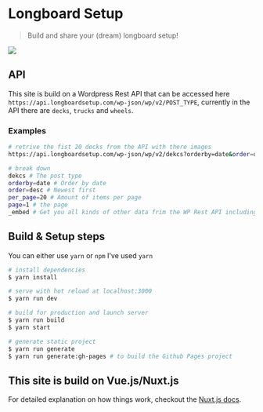 # Longboard Setup

> Build and share your (dream) longboard setup!

![](https://longboardsetup.com/social.jpg)

## API

This site is build on a Wordpress Rest API that can be accessed here `https://api.longboardsetup.com/wp-json/wp/v2/POST_TYPE`, currently in the API there are `decks`, `trucks` and `wheels`.

### Examples

```bash
# retrive the fist 20 decks from the API with there images
https://api.longboardsetup.com/wp-json/wp/v2/dekcs?orderby=date&order=desc&per_page=20&page=1&_embed

# break down
dekcs # The post type
orderby=date # Order by date
order=desc # Newest first
per_page=20 # Amount of items per page
page=1 # the page
_embed # Get you all kinds of other data frim the WP Rest API including the featured image
```

## Build & Setup steps

You can either use `yarn` or `npm` I've used `yarn`

```bash
# install dependencies
$ yarn install

# serve with hot reload at localhost:3000
$ yarn run dev

# build for production and launch server
$ yarn run build
$ yarn start

# generate static project
$ yarn run generate
$ yarn run generate:gh-pages # to build the Github Pages project
```

## This site is build on Vue.js/Nuxt.js

For detailed explanation on how things work, checkout the [Nuxt.js docs](https://github.com/nuxt/nuxt.js).
